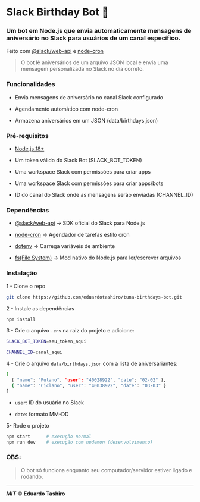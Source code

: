 # Slack Birthday Bot 🎉

### Um bot em Node.js que envia automaticamente mensagens de aniversário no Slack para usuários de um canal específico.

Feito com [@slack/web-api](https://docs.slack.dev/tools/node-slack-sdk/web-api) e [node-cron](https://github.com/kelektiv/node-cron)

> O bot lê aniversários de um arquivo JSON local e envia uma mensagem personalizada no Slack no dia correto.

### Funcionalidades

* Envia mensagens de aniversário no canal 
Slack configurado

* Agendamento automático com node-cron

* Armazena aniversários em um JSON (data/birthdays.json)

### Pré-requisitos

* [Node.js 18+](https://nodejs.org/pt)

* Um token válido do Slack Bot (SLACK_BOT_TOKEN)

* Uma workspace Slack com permissões para criar apps

* Uma workspace Slack com permissões para criar apps/bots

* ID do canal do Slack onde as mensagens serão enviadas (CHANNEL_ID)

### Dependências

* [@slack/web-api](https://docs.slack.dev/tools/node-slack-sdk/web-api) -> SDK oficial do Slack para Node.js

* [node-cron](https://github.com/kelektiv/node-cron) -> Agendador de tarefas estilo cron

* [dotenv](https://github.com/motdotla/dotenv) -> Carrega variáveis de ambiente

* [fs(File System)](https://nodejs.org/api/fs.html) -> Mod nativo do Node.js para ler/escrever arquivos

### Instalação

1 - Clone o repo

```bash
git clone https://github.com/eduardotashiro/tuna-birthdays-bot.git
```
2 - Instale as dependências

```bash
npm install
```
3 - Crie o arquivo `.env` na raiz do projeto e adicione:

```bash
SLACK_BOT_TOKEN=seu_token_aqui

CHANNEL_ID=canal_aqui
```
4 - Crie o arquivo `data/birthdays.json` com a lista de aniversariantes:

```bash
[
  { "name": "Fulano", "user": "40028922", "date": "02-02" },
  { "name": "Ciclano", "user": "40038922", "date": "03-03" }
]
```
* `user`: ID do usuário no Slack

* `date`: formato MM-DD

5- Rode o projeto

```bash
npm start      # execução normal
npm run dev    # execução com nodemon (desenvolvimento)
```

### OBS: 

> O bot só funciona enquanto seu computador/servidor estiver ligado e rodando.

---

***MIT*** © **Eduardo Tashiro**
